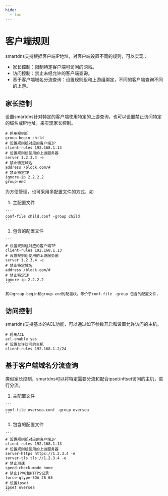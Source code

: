 ```yaml
---
hide:
  - toc
---
```


# 客户端规则

smartdns支持根据客户端IP地址，对客户端设置不同的规则，可以实现：

  * 家长控制：限制特定客户端可访问的网站。
  * 访问控制：禁止未经允许的客户端查询。
  * 基于客户端域名分流查询：设置规则组和上游组绑定，不同的客户端查询不同的上游。

## 家长控制

  设置smartdns针对特定的客户端使用特定的上游查询，也可以设置禁止访问特定的域名或IP地址，来实现家长控制。

  ```
  # 启用规则组
  group-begin child
  # 设置规则组对应的客户端IP
  client-rules 192.168.1.13
  # 设置规则组使用的上游服务器
  server 1.2.3.4 -e
  # 禁止特定域名
  address /block.com/#
  # 禁止特定IP
  ignore-ip 2.2.2.2
  group-end
  ```

为方便管理，也可采用多配置文件的方式，如

  1. 主配置文件

    ```
    conf-file child.conf -group child
    ```

  1. 包含的配置文件

    ```
    # 设置规则组对应的客户端IP
    client-rules 192.168.1.13
    # 设置规则组使用的上游服务器
    server 1.2.3.4 -e
    # 禁止特定域名
    address /block.com/#
    # 禁止特定IP
    ignore-ip 2.2.2.2
    ```

    其中group-begin和group-end的配置块，等价于conf-file -group 包含的配置文件，

## 访问控制

smartdns支持基本的ACL功能，可以通过如下参数开启和设置允许访问的主机。

```
# 启用ACL
acl-enable yes
# 设置允许访问的主机
client-rules 192.168.1.2/24
```

## 基于客户端域名分流查询

类似家长控制，smartdns可以将特定需要分流和配合ipset/nftset访问的主机，进行分流。

  1. 主配置文件

    ```
    conf-file oversea.conf -group oversea
    ```

  1. 包含的配置文件

    ```
    # 设置规则组对应的客户端IP
    client-rules 192.168.1.13
    # 设置规则组使用的上游服务器
    server-https https://1.2.3.4 -e
    server-tls tls://1.2.3.4 -e
    # 禁止测速
    speed-check-mode none
    # 禁止IPV6和HTTPS记录
    force-qtype-SOA 28 65
    # 设置ipset
    ipset oversea
    ```
